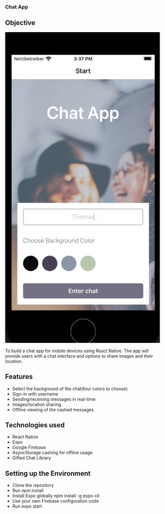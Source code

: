 ### Chat App

## Objective

<img width="823" alt="Screenshot 1 from app" src="https://github.com/ilsegaertner/chat-app/blob/main/assets/screen1.png">

To build a chat app for mobile devices using React Native. The app will provide users with a chat interface and options to share images and their location.

## Features

- Select the background of the chat(four colors to choose)
- Sign-in with username
- Sending/receiving messages in real-time
- images/location sharing
- Offline viewing of the cashed messages

## Technologies used

- React Native
- Expo
- Google Firebase
- AsyncStorage cashing for offline usage
- Gifted Chat Library

## Setting up the Environment

- Clone the repository
- Run npm install
- Install Expo globally npm install -g expo-cli
- Use your own Firebase configuration code
- Run expo start
